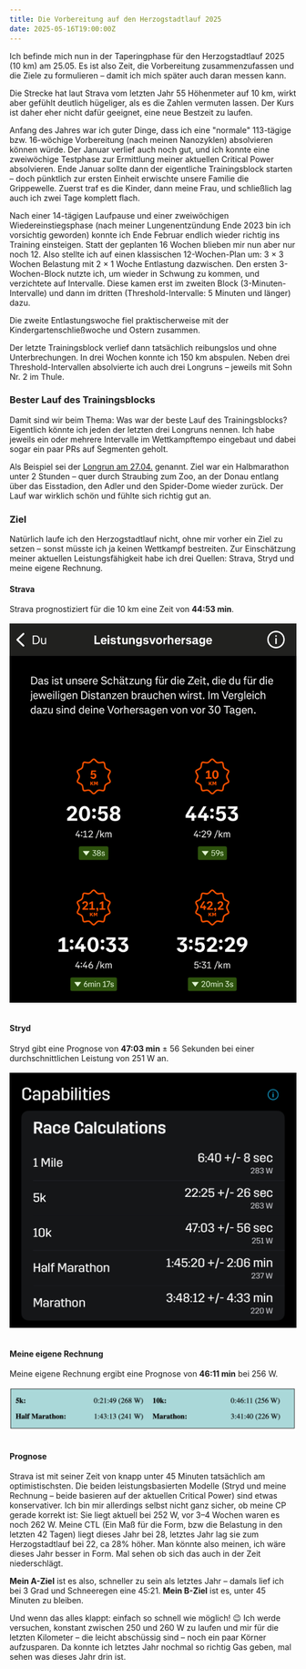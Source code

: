 ```yaml
---
title: Die Vorbereitung auf den Herzogstadtlauf 2025
date: 2025-05-16T19:00:00Z
---
```


Ich befinde mich nun in der Taperingphase für den Herzogstadtlauf 2025 (10 km) am 25.05. Es ist also Zeit, die Vorbereitung zusammenzufassen und die Ziele zu formulieren – damit ich mich später auch daran messen kann.

Die Strecke hat laut Strava vom letzten Jahr 55 Höhenmeter auf 10 km, wirkt aber gefühlt deutlich hügeliger, als es die Zahlen vermuten lassen. Der Kurs ist daher eher nicht dafür geeignet, eine neue Bestzeit zu laufen.

Anfang des Jahres war ich guter Dinge, dass ich eine "normale" 113-tägige bzw. 16-wöchige Vorbereitung (nach meinen Nanozyklen) absolvieren können würde. Der Januar verlief auch noch gut, und ich konnte eine zweiwöchige Testphase zur Ermittlung meiner aktuellen Critical Power absolvieren. Ende Januar sollte dann der eigentliche Trainingsblock starten – doch pünktlich zur ersten Einheit erwischte unsere Familie die Grippewelle. Zuerst traf es die Kinder, dann meine Frau, und schließlich lag auch ich zwei Tage komplett flach.

Nach einer 14-tägigen Laufpause und einer zweiwöchigen Wiedereinstiegsphase (nach meiner Lungenentzündung Ende 2023 bin ich vorsichtig geworden) konnte ich Ende Februar endlich wieder richtig ins Training einsteigen. Statt der geplanten 16 Wochen blieben mir nun aber nur noch 12. Also stellte ich auf einen klassischen 12-Wochen-Plan um: 3 × 3 Wochen Belastung mit 2 × 1 Woche Entlastung dazwischen. Den ersten 3-Wochen-Block nutzte ich, um wieder in Schwung zu kommen, und verzichtete auf Intervalle. Diese kamen erst im zweiten Block (3-Minuten-Intervalle) und dann im dritten (Threshold-Intervalle: 5 Minuten und länger) dazu.

Die zweite Entlastungswoche fiel praktischerweise mit der Kindergartenschließwoche und Ostern zusammen.

Der letzte Trainingsblock verlief dann tatsächlich reibungslos und ohne Unterbrechungen. In drei Wochen konnte ich 150 km abspulen. Neben drei Threshold-Intervallen absolvierte ich auch drei Longruns – jeweils mit Sohn Nr. 2 im Thule.

### Bester Lauf des Trainingsblocks

Damit sind wir beim Thema: Was war der beste Lauf des Trainingsblocks? Eigentlich könnte ich jeden der letzten drei Longruns nennen. Ich habe jeweils ein oder mehrere Intervalle im Wettkampftempo eingebaut und dabei sogar ein paar PRs auf Segmenten geholt.

Als Beispiel sei der [Longrun am 27.04.](https://www.strava.com/activities/14299164962) genannt. Ziel war ein Halbmarathon unter 2 Stunden – quer durch Straubing zum Zoo, an der Donau entlang über das Eisstadion, den Adler und den Spider-Dome wieder zurück. Der Lauf war wirklich schön und fühlte sich richtig gut an.

### Ziel

Natürlich laufe ich den Herzogstadtlauf nicht, ohne mir vorher ein Ziel zu setzen – sonst müsste ich ja keinen Wettkampf bestreiten. Zur Einschätzung meiner aktuellen Leistungsfähigkeit habe ich drei Quellen: Strava, Stryd und meine eigene Rechnung.

#### Strava

Strava prognostiziert für die 10 km eine Zeit von **44:53 min**.<br><br>
[<img src='/assets/images/2025/strava.png' class='w-3/5' align='center' />](/assets/images/2025/strava.png)<br><br>

#### Stryd

Stryd gibt eine Prognose von **47:03 min** ± 56 Sekunden bei einer durchschnittlichen Leistung von 251 W an.<br><br>
[<img src='/assets/images/2025/stryd.png' class='w-3/5' align='center' />](/assets/images/2025/stryd.png)<br><br>

#### Meine eigene Rechnung

Meine eigene Rechnung ergibt eine Prognose von **46:11 min** bei 256 W.<br><br>
[<img src='/assets/images/2025/own.png' class='w-4/5' align='center' />](/assets/images/2025/own.png)<br><br>

#### Prognose

Strava ist mit seiner Zeit von knapp unter 45 Minuten tatsächlich am optimistischsten. Die beiden leistungsbasierten Modelle (Stryd und meine Rechnung – beide basieren auf der aktuellen Critical Power) sind etwas konservativer. Ich bin mir allerdings selbst nicht ganz sicher, ob meine CP gerade korrekt ist: Sie liegt aktuell bei 252 W, vor 3–4 Wochen waren es noch 262 W. Meine CTL (Ein Maß für die Form, bzw die Belastung in den letzten 42 Tagen) liegt dieses Jahr bei 28, letztes Jahr lag sie zum Herzogstadtlauf bei 22, ca 28% höher. Man könnte also meinen, ich wäre dieses Jahr besser in Form. Mal sehen ob sich das auch in der Zeit niederschlägt.

**Mein A-Ziel** ist es also, schneller zu sein als letztes Jahr – damals lief ich bei 3 Grad und Schneeregen eine 45:21. **Mein B-Ziel** ist es, unter 45 Minuten zu bleiben.

Und wenn das alles klappt: einfach so schnell wie möglich! 😉 Ich werde versuchen, konstant zwischen 250 und 260 W zu laufen und mir für die letzten Kilometer – die leicht abschüssig sind – noch ein paar Körner aufzusparen. Da konnte ich letztes Jahr nochmal so richtig Gas geben, mal sehen was dieses Jahr drin ist.<br><br>
